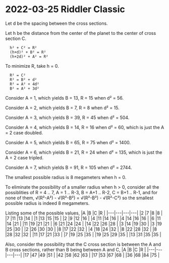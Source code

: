2022-03-25 Riddler Classic
==========================
Let d be the spacing between the cross sections.

Let h be the distance from the center of the planet to the center of
cross section C.
```
  h² + C² = R²
  (h+d)² + B² = R²
  (h+2d)² + A² = R²
```

To minimize R, take h = 0.
```
  R² = C²
  R² = B² + d²
  R² = A² + 4d²
  B² = A² + 3d²
```

Consider A = 1, which yields B = 13, R = 15 when d² = 56.

Consider A = 2, which yields B = 7, R = 8 when d² = 15.

Consider A = 3, which yields B = 39, R = 45 when d² = 504.

Consider A = 4, which yields B = 14, R = 16 when d² = 60, which is
just the A = 2 case doubled.

Consider A = 5, which yields B = 65, R = 75 when d² = 1400.

Consider A = 6, which yields B = 21, R = 24 when d² = 135, which is
just the A = 2 case tripled.

Consider A = 7, which yields B = 91, R = 105 when d² = 2744.

The smallest possible radius is 8 megameters when h = 0.

To eliminate the possibility of a smaller radius when h > 0, consider
all the possiblities of R = 4 .. 7, A = 1 .. R-3, B = A+1 .. R-2,
C = B+1 .. R-1, and for none of them, √(R²-A²) - √(R²-B²) = √(R²-B²) - √(R²-C²)
so the smallest possible radius is indeed 8 megameters.

Listing some of the possible values,
|A  |B  |C  |R  |
|---|---|---|---|
|2  |7  |8  |8  |
|7  |11 |13 |14 |
|1  |13 |15 |15 |
|2  |9  |12 |16 |
|4  |11 |14 |16 |
|4  |14 |16 |16 |
|6  |11 |14 |21 |
|11 |19 |21 |21 |
|6  |21 |24 |24 |
|14 |22 |26 |28 |
|3  |14 |19 |30 |
|3  |19 |25 |30 |
|2  |26 |30 |30 |
|8  |17 |22 |32 |
|4  |18 |24 |32 |
|8  |22 |28 |32 |
|8  |28 |32 |32 |
|11 |17 |21 |33 |
|7  |19 |25 |35 |
|19 |25 |29 |35 |
|13 |31 |35 |35 |

Also, consider the possibility that the C cross section is between the
A and B cross sections, rather than B being between A and C,
|A  |B  |C  |R  |
|---|---|---|---|
|17 |47 |49 |51 |
|42 |58 |62 |63 |
|17 |53 |67 |68 |
|36 |68 |84 |75 |
